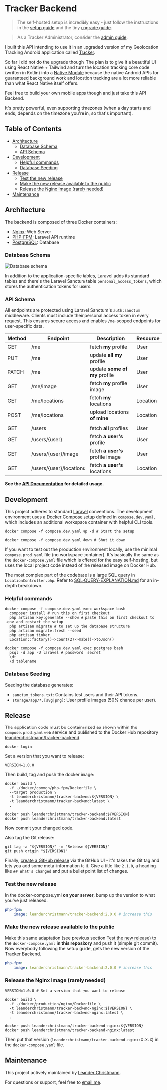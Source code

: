 # Tracker Backend <!-- omit in toc -->

> The self-hosted setup is incredibly easy - just follow the instructions in the [setup guide](docs/SETUP-GUIDE.md)
> and the tiny [upgrade guide](docs/UPGRADE-GUIDE.md).

> As a Tracker Administrator, consider the [admin guide](docs/ADMIN-GUIDE.md).

I built this API intending to use it in an upgraded version of my Geolocation Tracking Android application called [Tracker](https://github.com/lchristmann/Tracker).

So far I did not do the upgrade though. The plan is to give it a beautiful UI using React Native + Tailwind
and turn the location tracking core code (written in Kotlin) into a [Native Module](https://reactnative.dev/docs/turbo-native-modules-introduction)
because the native Android APIs for guaranteed background work and location tracking
are a lot more reliable than what React Native itself offers.

Feel free to build your own mobile apps though and just take this API Backend.

It's pretty powerful, even supporting timezones (when a day starts and ends, depends on the timezone you're in, so that's important).

## Table of Contents <!-- omit in toc -->

- [Architecture](#architecture)
  - [Database Schema](#database-schema)
  - [API Schema](#api-schema)
- [Development](#development)
  - [Helpful commands](#helpful-commands)
  - [Database Seeding](#database-seeding)
- [Release](#release)
  - [Test the new release](#test-the-new-release)
  - [Make the new release available to the public](#make-the-new-release-available-to-the-public)
  - [Release the Nginx Image (rarely needed)](#release-the-nginx-image-rarely-needed)
- [Maintenance](#maintenance)

## Architecture

The backend is composed of three Docker containers:

- [Nginx](https://nginx.org/): Web Server
- [PHP-FPM](https://www.php.net/manual/de/install.fpm.php): Laravel API runtime
- [PostgreSQL](https://www.postgresql.org/): Database

### Database Schema

![Database schema](docs/db-schema.drawio.svg)

In addition to the application-specific tables, Laravel adds its standard tables and there's the Laravel Sanctum table `personal_access_tokens`, which stores the authentication tokens for users.

### API Schema

All endpoints are protected using Laravel Sanctum's `auth:sanctum` middleware.
Clients must include their personal access token in every request.
This ensures secure access and enables `/me`-scoped endpoints for user-specific data.

| Method | Endpoint                | Description                      | Resource |
|--------|-------------------------|----------------------------------|----------|
| GET    | /me                     | fetch **my** profile             | User     |
| PUT    | /me                     | update **all my** profile        | User     |
| PATCH  | /me                     | update **some of my** profile    | User     |
| GET    | /me/image               | fetch **my** profile image       | User     |
| GET    | /me/locations           | fetch **my** locations           | Location |
| POST   | /me/locations           | upload locations **of mine**     | Location |
|        |                         |                                  |          |
| GET    | /users                  | fetch **all** profiles           | User     |
| GET    | /users/{user}           | fetch **a user's** profile       | User     |
| GET    | /users/{user}/image     | fetch **a user's** profile image | User     |
| GET    | /users/{user}/locations | fetch **a user's** locations     | Location |

**See the [API Documentation](docs/API-DOCUMENTATION.md) for detailed usage.**

## Development

This project adheres to standard [Laravel](https://laravel.com/docs/12.x) conventions.
The development environment uses a [Docker Compose setup](docs/DOCKER-COMPOSE.md) defined in `compose.dev.yaml`,
which includes an additional workspace container with helpful CLI tools.

```shell
docker compose -f compose.dev.yaml up -d # Start the setup
```

```shell
docker compose -f compose.dev.yaml down # Shut it down
```

If you want to test out the production environment locally, use the minimal `compose.prod.yaml` file (no workspace container).
It's basically the same as the `docker-compose.yaml` file which is offered for the easy self-hosting, but uses the local project code instead of the released image on Docker Hub.

The most complex part of the codebase is a large SQL query in `LocationController.php`. Refer to [SQL-QUERY-EXPLANATION.md](docs/SQL-QUERY-EXPLANATION.md) for an in-depth breakdown.

### Helpful commands

```shell
docker compose -f compose.dev.yaml exec workspace bash
  composer install # run this on first checkout
  php artisan key:generate --show # paste this on first checkout to .env and restart the setup
  php artisan migrate # to set up the database structure
  php artisan migrate:fresh --seed
  php artisan tinker
  Location::factory()->count(2)->make()->toJson()
  
docker compose -f compose.dev.yaml exec postgres bash
  psql -d app -U laravel # password: secret
  \dt
  \d tablename
```

### Database Seeding

Seeding the database generates:

- `sanctum_tokens.txt`: Contains test users and their API tokens.
- `storage/app/*.[svg|png]`: User profile images (50% chance per user).

## Release

The application code must be containerized as shown within the `compose.prod.yaml` `web` service
and published to the Docker Hub repository [leanderchristmann/tracker-backend](https://hub.docker.com/repository/docker/leanderchristmann/tracker-backend/general).

```shell
docker login
```

Set a version that you want to release:

```shell
VERSION=1.0.0
```

Then build, tag and push the docker image:

```shell
docker build \
  -f ./docker/common/php-fpm/Dockerfile \
  --target production \
  -t leanderchristmann/tracker-backend:${VERSION} \
  -t leanderchristmann/tracker-backend:latest \
  .
```

```shell
docker push leanderchristmann/tracker-backend:${VERSION}
docker push leanderchristmann/tracker-backend:latest
```

Now commit your changed code.

Also tag the Git release: 

```shell
git tag -a "${VERSION}" -m "Release ${VERSION}"
git push origin "${VERSION}"
```

Finally, [create a GitHub release](https://github.com/lchristmann/selfhosted-tracker-backend/releases) via the GitHub UI -
it's takes the Git tag and lets you add some meta-information to it.
Give a title like `2.1.0`, a heading like `## What's Changed` and put a bullet point list of changes.

### Test the new release

In the docker-compose.yml **on your server**, bump up the version to what you've just released.

```yaml
php-fpm:
    image: leanderchristmann/tracker-backend:2.0.0 # increase this
```

### Make the new release available to the public

Make this same adaptation (see previous section [Test the new release](#test-the-new-release)) to the `docker-compose.yaml` **in this repository** and push it (simple git commit).
Now everybody following the setup guide, gets the new version of the Tracker Backend.

```yaml
php-fpm:
    image: leanderchristmann/tracker-backend:2.0.0 # increase this
```

### Release the Nginx Image (rarely needed)

```shell
VERSION=1.0.0 # Set a version that you want to release
```

```shell
docker build \
  -f ./docker/production/nginx/Dockerfile \
  -t leanderchristmann/tracker-backend-nginx:${VERSION} \
  -t leanderchristmann/tracker-backend-nginx:latest \
  .
```

```shell
docker push leanderchristmann/tracker-backend-nginx:${VERSION}
docker push leanderchristmann/tracker-backend-nginx:latest
```

Then put that version (`leanderchristmann/tracker-backend-nginx:X.X.X`) in the `docker-compose.yaml` file.

## Maintenance

This project actively maintained by [Leander Christmann](https://github.com/lchristmann).

For questions or support, feel free to [email me](mailto:hello@lchristmann.com).
